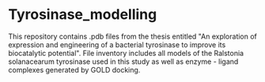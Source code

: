 # Tyrosinase_modelling
This repository contains .pdb files from the thesis entitled "An exploration of expression and engineering of a bacterial tyrosinase to improve its biocatalytic potential".
File inventory includes all models of the Ralstonia solanacearum tyrosinase used in this study as well as enzyme - ligand complexes generated by GOLD docking.
